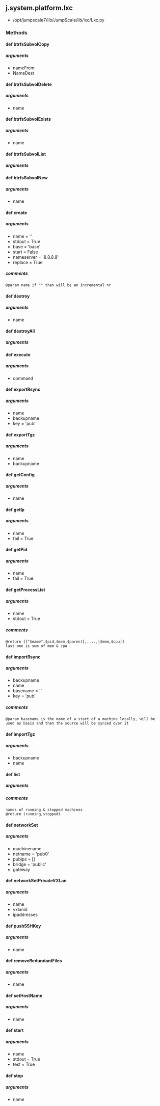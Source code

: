 ## j.system.platform.lxc

- /opt/jumpscale7/lib/JumpScale/lib/lxc/Lxc.py

### Methods

#### def btrfsSubvolCopy 
##### arguments

- nameFrom
- NameDest
#### def btrfsSubvolDelete 
##### arguments

- name
#### def btrfsSubvolExists 
##### arguments

- name
#### def btrfsSubvolList 
##### arguments

#### def btrfsSubvolNew 
##### arguments

- name
#### def create 
##### arguments

- name = ''
- stdout = True
- base = 'base'
- start = False
- nameserver = '8.8.8.8'
- replace = True

##### comments

```
@param name if "" then will be an incremental nr

```

#### def destroy 
##### arguments

- name
#### def destroyAll 
##### arguments

#### def execute 
##### arguments

- command
#### def exportRsync 
##### arguments

- name
- backupname
- key = 'pub'
#### def exportTgz 
##### arguments

- name
- backupname
#### def getConfig 
##### arguments

- name
#### def getIp 
##### arguments

- name
- fail = True
#### def getPid 
##### arguments

- name
- fail = True
#### def getProcessList 
##### arguments

- name
- stdout = True

##### comments

```
@return [["$name",$pid,$mem,$parent],....,[$mem,$cpu]]
last one is sum of mem & cpu

```

#### def importRsync 
##### arguments

- backupname
- name
- basename = ''
- key = 'pub'

##### comments

```
@param basename is the name of a start of a machine locally, will be used as basis and then the source will be synced over it

```

#### def importTgz 
##### arguments

- backupname
- name
#### def list 
##### arguments

##### comments

```
names of running & stopped machines
@return (running,stopped)

```

#### def networkSet 
##### arguments

- machinename
- netname = 'pub0'
- pubips = []
- bridge = 'public'
- gateway
#### def networkSetPrivateVXLan 
##### arguments

- name
- vxlanid
- ipaddresses
#### def pushSSHKey 
##### arguments

- name
#### def removeRedundantFiles 
##### arguments

- name
#### def setHostName 
##### arguments

- name
#### def start 
##### arguments

- name
- stdout = True
- test = True
#### def stop 
##### arguments

- name
